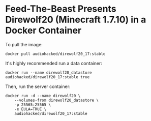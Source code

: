 # Feed-The-Beast Presents Direwolf20 (Minecraft 1.7.10) in a Docker Container
To pull the image:
```
docker pull audiohacked/direwolf20_17:stable
```

It's highly recommended run a data container:
```
docker run --name direwolf20_datastore audiohacked/direwolf20_17:stable true
```

Then, run the server container:
```
docker run -d --name direwolf20 \
    --volumes-from direwolf20_datastore \
    -p 25565:25565 \
    -e EULA=TRUE \
    audiohacked/direwolf20_17:stable
```

